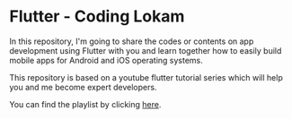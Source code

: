 # Flutter - Coding Lokam

In this repository, I'm going to share the codes or contents on app development using Flutter with you and learn together how to easily build mobile apps for Android and iOS operating systems. 

This repository is based on a youtube flutter tutorial series which will help you and me become expert developers.

You can find the playlist by clicking [here](https://www.youtube.com/playlist?list=PLEq40VDeyEpAkD49N3daxZeuLj7tyvlTP).
